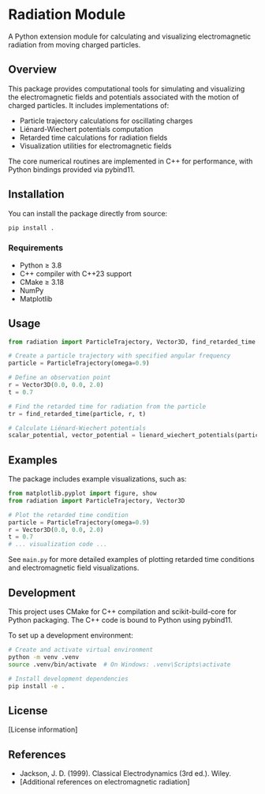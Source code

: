 # Radiation Module

A Python extension module for calculating and visualizing electromagnetic radiation from moving charged particles.

## Overview

This package provides computational tools for simulating and visualizing the electromagnetic fields and potentials associated with the motion of charged particles. It includes implementations of:

- Particle trajectory calculations for oscillating charges
- Liénard-Wiechert potentials computation
- Retarded time calculations for radiation fields
- Visualization utilities for electromagnetic fields

The core numerical routines are implemented in C++ for performance, with Python bindings provided via pybind11.

## Installation

You can install the package directly from source:

```bash
pip install .
```

### Requirements

- Python ≥ 3.8
- C++ compiler with C++23 support
- CMake ≥ 3.18
- NumPy
- Matplotlib

## Usage

```python
from radiation import ParticleTrajectory, Vector3D, find_retarded_time

# Create a particle trajectory with specified angular frequency
particle = ParticleTrajectory(omega=0.9)

# Define an observation point
r = Vector3D(0.0, 0.0, 2.0)
t = 0.7

# Find the retarded time for radiation from the particle
tr = find_retarded_time(particle, r, t)

# Calculate Liénard-Wiechert potentials
scalar_potential, vector_potential = lienard_wiechert_potentials(particle, r, t)
```

## Examples

The package includes example visualizations, such as:

```python
from matplotlib.pyplot import figure, show
from radiation import ParticleTrajectory, Vector3D

# Plot the retarded time condition
particle = ParticleTrajectory(omega=0.9)
r = Vector3D(0.0, 0.0, 2.0)
t = 0.7
# ... visualization code ...
```

See `main.py` for more detailed examples of plotting retarded time conditions and electromagnetic field visualizations.

## Development

This project uses CMake for C++ compilation and scikit-build-core for Python packaging. The C++ code is bound to Python using pybind11.

To set up a development environment:

```bash
# Create and activate virtual environment
python -m venv .venv
source .venv/bin/activate  # On Windows: .venv\Scripts\activate

# Install development dependencies
pip install -e .
```

## License

[License information]

## References

- Jackson, J. D. (1999). Classical Electrodynamics (3rd ed.). Wiley.
- [Additional references on electromagnetic radiation]
